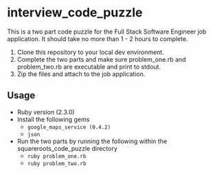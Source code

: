 # interview_code_puzzle
This is a two part code puzzle for the Full Stack Software Engineer job application. It should take no more than 1 - 2 hours to complete.

1) Clone this repository to your local dev environment.
2) Complete the two parts and make sure problem_one.rb and problem_two.rb are executable and print to stdout.
3) Zip the files and attach to the job application.

## Usage
* Ruby version (2.3.0)
* Install the following gems
  * `google_maps_service (0.4.2)`
  * `json`
* Run the two parts by running the following within the squareroots_code_puzzle directory
  * `ruby problem_one.rb`
  * `ruby problem_two.rb`
